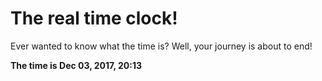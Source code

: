 # The real time clock!

Ever wanted to know what the time is? Well, your journey is about to end!

**The time is Dec 03, 2017, 20:13**